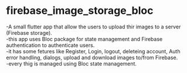 # firebase_image_storage_bloc
-A small flutter app that allow the users to upload thir images to a server (Firebase storage).  
-this app uses Bloc package for state management and Firebase authentication to authenticate users.  
-it has some fetures like Register, Login, logout, deleteing account, Auth error handling, dialogs, upload and download images to/from Firebase.  
-every thig is managed using Bloc state management.  
